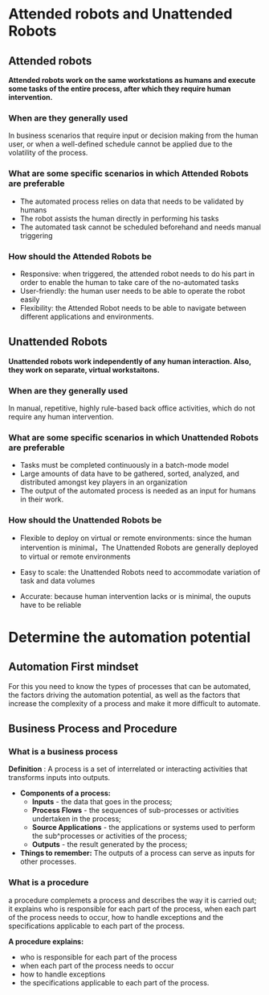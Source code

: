 # Attended robots and Unattended Robots

## Attended robots
__Attended robots work on the same workstations as humans and execute some tasks of the entire process, after which they require human intervention.__

### When are they generally used
In business scenarios that require input or decision making from the human user, or when a well-defined schedule cannot be applied due to the volatility of the process.

### What are some specific scenarios in which Attended Robots are preferable
- The automated process relies on data that needs to be validated by humans
- The robot assists the human directly in performing his tasks
- The automated task cannot be scheduled beforehand and needs manual triggering

### How should the Attended Robots be
- Responsive: when triggered, the attended robot needs to do his part in order to enable the human to take care of the no-automated tasks
- User-friendly: the human user needs to be able to operate the robot easily
- Flexibility: the Attended Robot needs to be able to navigate between different applications and environments.



## Unattended Robots
__Unattended robots work independently of any human interaction. Also, they work on separate, virtual workstaitons.__

### When are they generally used
In manual, repetitive, highly rule-based back office activities, which do not require any human intervention.

### What are some specific scenarios in which Unattended Robots are preferable
- Tasks must be completed continuously in a batch-mode model
- Large amounts of data have to be gathered, sorted, analyzed, and distributed amongst key players in an organization
- The output of the automated process is needed as an input for humans in their work.

### How should the Unattended Robots be
- Flexible to deploy on virtual or remote environments: since the human intervention is minimal，The Unattended Robots are generally deployed to virtual or remote environments

- Easy to scale: the Unattended Robots need to accommodate variation of task and data volumes
- Accurate: because human intervention lacks or is minimal, the ouputs have to be reliable

# Determine the automation potential
## Automation First mindset
For this you need to know the types of processes that can be automated, the factors driving the automation potential, as well as the factors that increase the complexity of a process and make it more difficult to automate.

## Business Process and Procedure

### What is a business process
__Definition__ : A process is a set of interrelated or interacting activities that transforms inputs into outputs.

- __Components of a process:__
  - __Inputs__ - the data that goes in the process;
  - __Process Flows__ - the sequences of sub-processes or activities undertaken in the process;
  - __Source Applications__ - the applications or systems used to perform the sub^processes or activities of the process;
  - __Outputs__ - the result generated by the process;
- __Things to remember:__ The outputs of a process can serve as inputs for other processes.

### What is a procedure

a procedure complemets a process and describes the way it is carried out; it explains who is responsible for each part of the process, when each part of the process needs to occur, how to handle exceptions and the specifications applicable to each part of the process.

__A procedure explains:__
- who is responsible for each part of the process
- when each part of the process needs to occur
- how to handle exceptions
- the specifications applicable to each part of the process.
